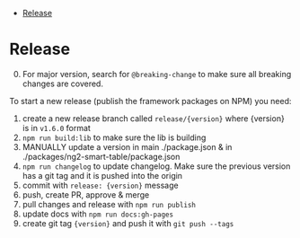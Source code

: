- [Release](#release)

# Release

0. For major version, search for `@breaking-change` to make sure all breaking changes are covered.

To start a new release (publish the framework packages on NPM) you need:

1. create a new release branch called `release/{version}` where {version} is in `v1.6.0` format
2. `npm run build:lib` to make sure the lib is building
3. MANUALLY update a version in main ./package.json & in ./packages/ng2-smart-table/package.json
4. `npm run changelog` to update changelog. Make sure the previous version has a git tag and it is pushed into the origin
5. commit with `release: {version}` message
6. push, create PR, approve & merge
7. pull changes and release with `npm run publish`
8. update docs with `npm run docs:gh-pages`
9. create git tag `{version}` and push it with `git push --tags`
